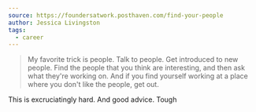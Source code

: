 ```yaml
---
source: https://foundersatwork.posthaven.com/find-your-people
author: Jessica Livingston
tags:
  - career
---
```

> My favorite trick is people. Talk to people. Get introduced to new people. Find the people that you think are interesting, and then ask what they're working on. And if you find yourself working at a place where you don't like the people, get out.

This is excruciatingly hard. And good advice. Tough